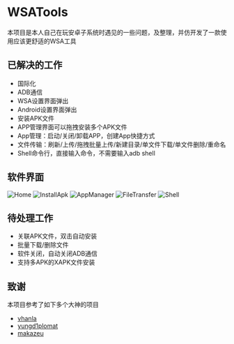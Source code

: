 # WSATools

本项目是本人自己在玩安卓子系统时遇见的一些问题，及整理，并仿开发了一款使用应该更舒适的WSA工具

## 已解决的工作
- 国际化
- ADB通信
- WSA设置界面弹出
- Android设置界面弹出
- 安装APK文件
- APP管理界面可以拖拽安装多个APK文件
- App管理：启动/关闭/卸载APP，创建App快捷方式
- 文件传输：刷新/上传/拖拽批量上传/新建目录/单文件下载/单文件删除/重命名
- Shell命令行，直接输入命令，不需要输入adb shell

## 软件界面
![Home](https://user-images.githubusercontent.com/10943139/155113216-f6dd2cab-70f8-4b85-acf0-016de5346302.png)
![InstallApk](https://user-images.githubusercontent.com/10943139/155113248-a1cbc996-5c01-4b9f-9cda-e4dd403ce42a.png)
![AppManager](https://user-images.githubusercontent.com/10943139/155113297-b2754ae6-f04c-4c79-a651-2da51e54c612.png)
![FileTransfer](https://user-images.githubusercontent.com/10943139/155113359-d31cff3b-0870-4c21-9740-83f4915448d7.png)
![Shell](https://user-images.githubusercontent.com/10943139/155113070-56d4b23b-85a7-4ba8-8cb7-4d61a4083e7e.png)

## 待处理工作
- 关联APK文件，双击自动安装
- 批量下载/删除文件
- 软件关闭，自动关闭ADB通信
- 支持多APK的XAPK文件安装

## 致谢
本项目参考了如下多个大神的项目
- [vhanla](https://gist.github.com/vhanla/247ee77dd0cdd5449e02e2d517a13019)
- [yungd1plomat](https://github.com/yungd1plomat/AdvancedSharpAdbClient)
- [makazeu](https://github.com/makazeu/WsaToolbox)
